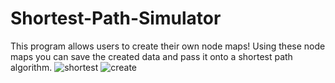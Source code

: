 # Shortest-Path-Simulator

This program allows users to create their own node maps! Using these node maps you can save the created data and pass it onto a shortest path algorithm.
![shortest](https://user-images.githubusercontent.com/85767913/152070886-4de6c79f-4b13-4bcb-9619-bc592002fb0e.gif)
![create](https://user-images.githubusercontent.com/85767913/152071351-b840e917-9e77-4e17-abb3-ba852505f8e3.gif)
